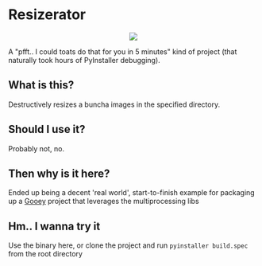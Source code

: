 # Resizerator

<p align="center">
  <img src="https://cloud.githubusercontent.com/assets/1408720/19209323/0d10cbda-8cd6-11e6-90e7-c07329bcdeca.png">
</p>

A "pfft.. I could toats do that for you in 5 minutes" kind of project (that naturally took hours of PyInstaller debugging).

What is this?
-------------

Destructively resizes a buncha images in the specified directory.

Should I use it?
----------------

Probably not, no.

Then why is it here?
--------------------

Ended up being a decent 'real world', start-to-finish example for packaging up a [Gooey](https://github.com/chriskiehl/Gooey) project that leverages the multiprocessing libs


Hm.. I wanna try it
-------------------

Use the binary here, or clone the project and run `pyinstaller build.spec` from the root directory




